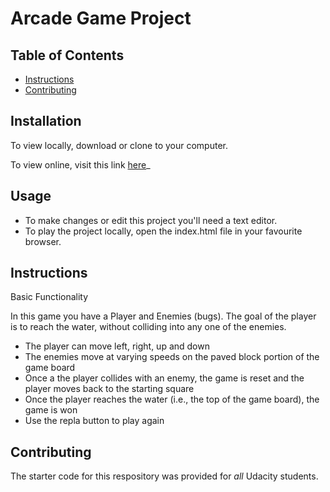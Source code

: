 # Arcade Game Project

## Table of Contents

* [Instructions](#instructions)
* [Contributing](#contributing)

## Installation

To view locally, download or clone to your computer.

To view online, visit this link [here](https://cathyxxx.github.io/Arcade-Game/)_

## Usage

- To make changes or edit this project you'll need a text editor.
- To play the project locally, open the index.html file in your favourite browser.

## Instructions

Basic Functionality

In this game you have a Player and Enemies (bugs). The goal of the player is to reach the water, without colliding into any one of the enemies.

- The player can move left, right, up and down
- The enemies move at varying speeds on the paved block portion of the game board
- Once a the player collides with an enemy, the game is reset and the player moves back to the starting square
- Once the player reaches the water (i.e., the top of the game board), the game is won
- Use the repla button to play again

## Contributing

The starter code for this respository was provided for _all_ Udacity students.
